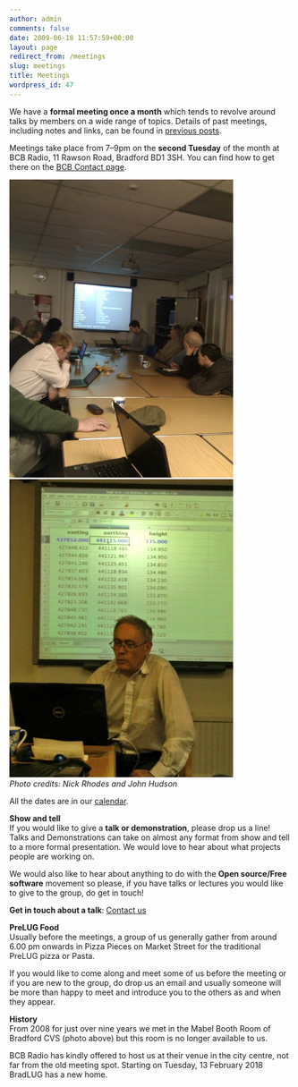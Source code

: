 ```yaml
---
author: admin
comments: false
date: 2009-06-18 11:57:59+00:00
layout: page
redirect_from: /meetings
slug: meetings
title: Meetings
wordpress_id: 47
---
```


We have a **formal meeting once a month** which tends to revolve around talks by members on a wide range of topics. Details of past meetings, including notes and links, can be found in [previous posts](/category/past-meetings).

Meetings take place from 7–9pm on the **second Tuesday** of the month at BCB Radio, 11 Rawson Road, Bradford BD1 3SH. You can find how to get there on the [BCB Contact page](http://www.bcbradio.co.uk/contact/).

<a href="https://twitter.com/NGRhodes/status/273878185584758784"><img src="/images/281112_nick.jpg" width="400px"/></a><a href="https://twitter.com/bradlug/status/607987734637101056"><img src="/images/080615.jpg" width="400px"/></a>  
<i>Photo credits: Nick Rhodes and John Hudson</i>

All the dates are in our [calendar](https://www.google.com/calendar/embed?src=j0levg4c0p2op08nf5elp3u50k%40group.calendar.google.com&ctz=Europe/London).

**Show and tell**  
If you would like to give a **talk or demonstration**, please drop us a line! Talks and Demonstrations can take on almost any format from show and tell to a more formal presentation. We would love to hear about what projects people are working on.

We would also like to hear about anything to do with the **Open source/Free software** movement so please, if you have talks or lectures you would like to give to the group, do get in touch!

**Get in touch about a talk**: [Contact us](/contact)

**PreLUG Food**  
Usually before the meetings, a group of us generally gather from around 6.00 pm onwards in Pizza Pieces on Market Street for the traditional PreLUG pizza or Pasta.

If you would like to come along and meet some of us before the meeting or if you are new to the group, do drop us an email and usually someone will be more than happy to meet and introduce you to the others as and when they appear.

**History**  
From 2008 for just over nine years we met in the Mabel Booth Room of Bradford CVS (photo above) but this room is no longer available to us.

BCB Radio has kindly offered to host us at their venue in the city centre, not far from the old meeting spot. Starting on Tuesday, 13 February 2018 BradLUG has a new home.

